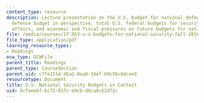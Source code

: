 ```yaml
---
content_type: resource
description: Lecture presentation on the U.S. budget for national defense, national
  defense budget in perspective, total U.S. federal budgets for security and foreign
  affairs, and economic and fiscal pressures on future budgets for national defense.
file: /media/courses/17-953-u-s-budgets-for-national-security-fall-2010/6cfaeebfbc75017ce9cbd8ca0cb2d72c_MIT17_953F10_budg_process.pdf
file_type: application/pdf
learning_resource_types:
- Readings
ocw_type: OCWFile
parent_title: Readings
parent_type: CourseSection
parent_uid: c7fe115d-d6a2-0ea0-34ef-69c56c8dcee9
resourcetype: Document
title: U.S. National Security Budgets in Context
uid: 6cfaeebf-bc75-017c-e9cb-d8ca0cb2d72c
---
```

